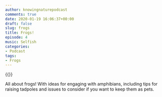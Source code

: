 ```yaml
---
author: knowingnaturepodcast
comments: true
date: 2020-01-19 16:06:37+00:00
draft: false
slug: frogs
title: Frogs!
episode: 4
music: Selfish
categories:
- Podcast
tags:
- Frogs
---
```


{{<podbean id="">}}

All about frogs! With ideas for engaging with amphibians, including tips for
raising tadpoles and issues to consider if you want to keep them as pets.
